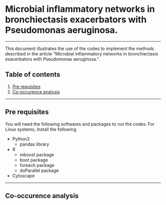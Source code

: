 # Microbial inflammatory networks in bronchiectasis exacerbators with Pseudomonas aeruginosa.
---
This document illustrates the use of the codes to implement the methods described in the article "Microbial inflammatory networks in bronchiectasis exacerbators with Pseudomonas aeruginosa.".
## Table of contents
1. [Pre requisites](#pre-requisities)
2. [Co-occurence analysis](#co-occurence-analysis)

---
## Pre requisites
You will need the following softwares and packages to run the codes.
For Linux systems, Install the following 
- Python3 
  - pandas library
- R
  - mboost package
  - boot package
  - foreach package
  - doParallel package
- Cytoscape
---
## Co-occurence analysis
